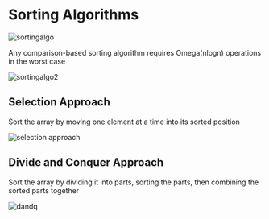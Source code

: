 # Sorting Algorithms

![sortingalgo](https://i.gyazo.com/b5d0a59724841e3e1e63ed5445815c24.png)

Any comparison-based sorting algorithm requires Omega(nlogn) operations in the worst case

![sortingalgo2](http://i.gyazo.com/0dc4d7d601bfac435fb2e1352c215b91.png)

## Selection Approach

Sort the array by moving one element at a time into its sorted position

![selection approach](http://i.imgur.com/NsdvK9Z.png)

## Divide and Conquer Approach

Sort the array by dividing it into parts, sorting the parts, then combining the sorted parts together

![dandq](http://i.imgur.com/pHeKnZS.png)

